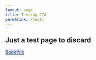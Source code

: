 ```yaml
---
layout: page
title: Testing CTA
permalink: /test/
---
```


## Just a test page to discard

<a style="background-color:#d9DFE6; color: light-dark(#193773, #D9DFE6); border-radius: 5px;" href="/contact/">Book Nic</a>